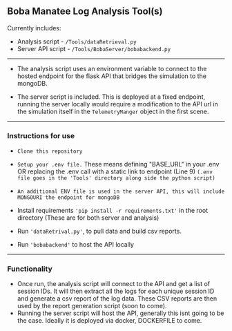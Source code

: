 ## Boba Manatee Log Analysis Tool(s) 
Currently includes:
- Analysis script - `/Tools/dataRetrieval.py`
- Server API script - `/Tools/BobaServer/bobabackend.py`
----

- The analysis script uses an environment variable to connect to the hosted endpoint for the flask API that bridges the simulation to the mongoDB.

- The server script is included. This is deployed at a fixed endpoint, running the server locally would require a modification to the API url in the simulation itself in the `TelemetryManger` object in the first scene. 

----

### Instructions for use 
- `Clone this repository`
- `Setup your .env file.` These means defining "BASE_URL" in your .env OR replacing the .env call with a static link to endpoint (Line 9)
  `(.env file goes in the 'Tools' directory along side the python script)`
- `An additional ENV file is used in the server API, this will include MONGOURI the endpoint for mongoDB`
- Install requirements `'pip install -r requirements.txt'` in the root directory (These are for both server and analysis)
  
- Run `'dataRetrival.py'`, to pull data and build csv reports.
- Run `'bobabackend'` to host the API locally 

----

### Functionality 
- Once run, the analysis script will connect to the API and get a list of session IDs. It will then extract all the logs for each unique session ID and generate a csv report of the log data. These CSV reports are then used by the report generation script (soon to come).
- Running the server script will host the API, generally this isnt going to be the case. Ideally it is deployed via docker, DOCKERFILE to come. 

